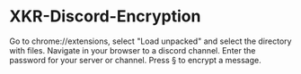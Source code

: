 # XKR-Discord-Encryption

Go to chrome://extensions, select "Load unpacked" and select the directory with files. Navigate in your browser to a discord channel. 
Enter the password for your server or channel. Press § to encrypt a message.
